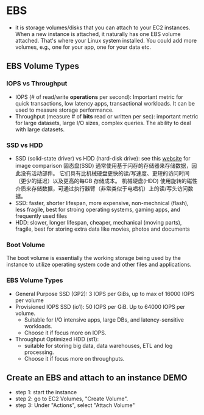 # EBS
* it is storage volumes/disks that you can attach to your EC2 instances. When a new instance is attached, it naturally has one EBS volume attached. That's where your Linux system installed. You could add more volumes, e.g., one for your app, one for your data etc. 

## EBS Volume Types
### IOPS vs Throughput 
* IOPS (# of read/write **operations** per second): Important metric for quick transactions, low latency apps, transactional workloads. It can be used to measure storage performance.
* Throughput (measure # of **bits** read or written per sec): important metric for large datasets, large I/O sizes, complex queries. The ability to deal with large datasets. 
### SSD vs HDD
* SSD (solid-state driver) vs HDD (hard-disk drive): see this [website](https://www.enterprisestorageforum.com/hardware/ssd-vs-hdd/) for image comparison
固态盘(SSD) 通常使用基于闪存的存储器来存储数据，因此没有活动部件。 它们具有比机械硬盘更快的读/写速度、更短的访问时间（更少的延迟）以及更高的每GB 存储成本。 机械硬盘(HDD) 使用旋转的磁性介质来存储数据，可通过执行器臂（非常类似于电唱机）上的读/写头访问数据。
* SSD: faster, shorter lifespan, more expensive, non-mechnical (flash), less fragile, best for stroing operating systems, gaming apps, and frequently used files
* HDD: slower, longer lifespan, cheaper, mechanical (moving parts), fragile, best for storing extra data like movies, photos and documents

### Boot Volume
The boot volume is essentially the working storage being used by the instance to utilize operating system code and other files and applications.

### EBS Volume Types
* General Purpose SSD (GP2): 3 IOPS per GiBs, up to max of 16000 IOPS per volume
* Provisioned IOPS SSD (io1): 50 IOPS per GiB. Up to 64000 IOPS per volume. 
    * Suitable for I/O intensive apps, large DBs, and latency-sensitive workloads. 
    * Choose it if focus more on IOPS.
* Throughput Optimized HDD (st1): 
    * suitable for storing big data, data warehouses, ETL and log processing.
    * Choose it if focus more on throughputs.

## Create an EBS and attach to an instance DEMO
* step 1: start the instance
* step 2: go to EC2 Volumes, "Create Volume". 
* step 3: Under "Actions", select "Attach Volume"